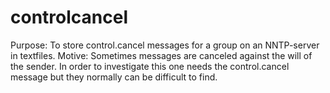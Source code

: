 # controlcancel
Purpose: To store control.cancel messages for a group on an NNTP-server in textfiles. Motive: Sometimes messages are canceled against the will of the sender. In order to investigate this one needs the control.cancel message but they normally can be difficult to find.
